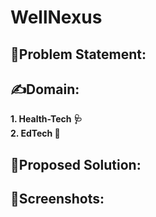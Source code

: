 # WellNexus 
## 	:memo:Problem Statement:

## :writing_hand:Domain:
**1. Health-Tech 	:stethoscope:
<br />
2. EdTech :school:**

## :seedling:Proposed Solution:

## :paperclip:Screenshots: 
